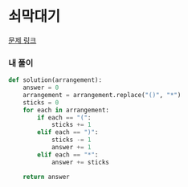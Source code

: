 # 쇠막대기

[문제 링크](https://programmers.co.kr/learn/courses/30/lessons/42)

### 내 풀이

```python
def solution(arrangement):
    answer = 0
    arrangement = arrangement.replace("()", "*")
    sticks = 0
    for each in arrangement:
        if each == "(":
            sticks += 1
        elif each == ")":
            sticks -= 1
            answer += 1
        elif each == "*":
            answer += sticks

    return answer
```

